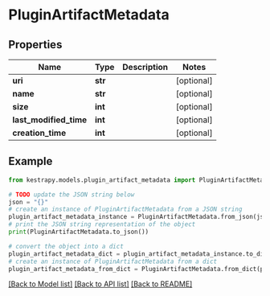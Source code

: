 # PluginArtifactMetadata


## Properties

Name | Type | Description | Notes
------------ | ------------- | ------------- | -------------
**uri** | **str** |  | [optional] 
**name** | **str** |  | [optional] 
**size** | **int** |  | [optional] 
**last_modified_time** | **int** |  | [optional] 
**creation_time** | **int** |  | [optional] 

## Example

```python
from kestrapy.models.plugin_artifact_metadata import PluginArtifactMetadata

# TODO update the JSON string below
json = "{}"
# create an instance of PluginArtifactMetadata from a JSON string
plugin_artifact_metadata_instance = PluginArtifactMetadata.from_json(json)
# print the JSON string representation of the object
print(PluginArtifactMetadata.to_json())

# convert the object into a dict
plugin_artifact_metadata_dict = plugin_artifact_metadata_instance.to_dict()
# create an instance of PluginArtifactMetadata from a dict
plugin_artifact_metadata_from_dict = PluginArtifactMetadata.from_dict(plugin_artifact_metadata_dict)
```
[[Back to Model list]](../README.md#documentation-for-models) [[Back to API list]](../README.md#documentation-for-api-endpoints) [[Back to README]](../README.md)


